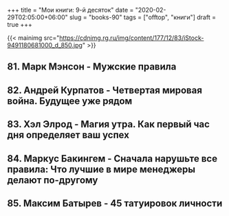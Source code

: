 ﻿+++
title = "Мои книги: 9-й десяток"
date = "2020-02-29T02:05:00+06:00"
slug = "books-90"
tags = ["offtop", "книги"]
draft = true
+++

{{< mainimg src="https://cdnimg.rg.ru/img/content/177/12/83/iStock-9491180681000_d_850.jpg" >}}

<!--more-->

## 81. Марк Мэнсон - Мужские правила

## 82. Андрей Курпатов - Четвертая мировая война. Будущее уже рядом

## 83. Хэл Элрод - Магия утра. Как первый час дня определяет ваш успех

## 84. Маркус Бакингем - Сначала нарушьте все правила: Что лучшие в мире менеджеры делают по-другому

## 85. Максим Батырев - 45 татуировок личности
